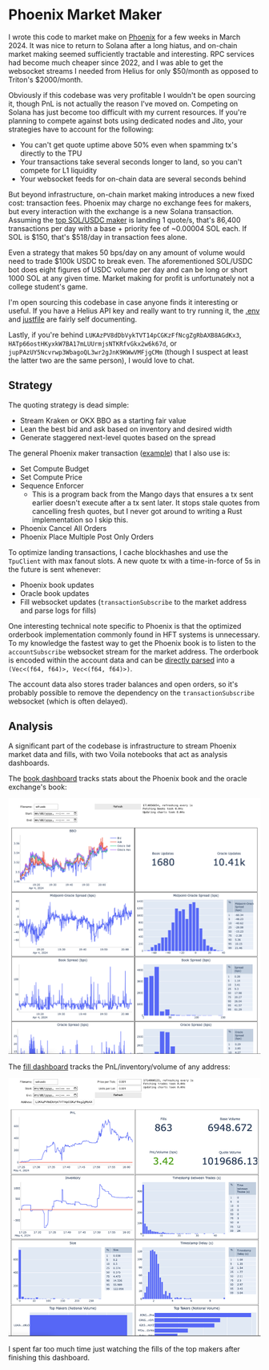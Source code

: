 # Phoenix Market Maker

I wrote this code to market make on [Phoenix](https://www.phoenix.trade/) for a few weeks in March 2024. It was nice to return to Solana after a long hiatus, and on-chain market making seemed sufficiently tractable and interesting. RPC services had become much cheaper since 2022, and I was able to get the websocket streams I needed from Helius for only $50/month as opposed to Triton's $2000/month.

Obviously if this codebase was very profitable I wouldn't be open sourcing it, though PnL is not actually the reason I've moved on. Competing on Solana has just become too difficult with my current resources. If you're planning to compete against bots using dedicated nodes and Jito, your strategies have to account for the following:

- You can't get quote uptime above 50% even when spamming tx's directly to the TPU
- Your transactions take several seconds longer to land, so you can't compete for L1 liquidity
- Your websocket feeds for on-chain data are several seconds behind

But beyond infrastructure, on-chain market making introduces a new fixed cost: transaction fees. Phoenix may charge no exchange fees for makers, but every interaction with the exchange is a new Solana transaction. Assuming the [top SOL/USDC maker](https://solscan.io/account/LUKAzPV8dDbVykTVT14pCGKzFfNcgZgRbAXB8AGdKx3) is landing 1 quote/s, that's 86,400 transactions per day with a base + priority fee of ~0.00004 SOL each. If SOL is $150, that's $518/day in transaction fees alone.

Even a strategy that makes 50 bps/day on any amount of volume would need to trade $100k USDC to break even. The aforementioned SOL/USDC bot does eight figures of USDC volume per day and can be long or short 1000 SOL at any given time. Market making for profit is unfortunately not a college student's game.

I'm open sourcing this codebase in case anyone finds it interesting or useful. If you have a Helius API key and really want to try running it, the [.env](.env.example) and [justfile](justfile) are fairly self documenting.

Lastly, if you're behind `LUKAzPV8dDbVykTVT14pCGKzFfNcgZgRbAXB8AGdKx3`, `HATp66ostHKyxkW7BA17mLUUrmjsNTKRfvGkx2w6k67d`, or `jupPAzUY5Ncvrwp3WbagoQL3wr2gJnK9KWwVMFjgCMm` (though I suspect at least the latter two are the same person), I would love to chat.

## Strategy

The quoting strategy is dead simple:

- Stream Kraken or OKX BBO as a starting fair value
- Lean the best bid and ask based on inventory and desired width
- Generate staggered next-level quotes based on the spread

The general Phoenix maker transaction ([example](https://solscan.io/tx/4qoBqjiEctM6J6fUSo2QTa6GP49v7FvitaoJkUg1Fb62pyQAutres4P8Fge5H1FJyGWJK6APBAkPN7aqaHcYaEbC)) that I also use is:

- Set Compute Budget
- Set Compute Price
- Sequence Enforcer
  - This is a program back from the Mango days that ensures a tx sent earlier doesn't execute after a tx sent later. It stops stale quotes from cancelling fresh quotes, but I never got around to writing a Rust implementation so I skip this.
- Phoenix Cancel All Orders
- Phoenix Place Multiple Post Only Orders

To optimize landing transactions, I cache blockhashes and use the `TpuClient` with max fanout slots. A new quote tx with a time-in-force of 5s in the future is sent whenever:

- Phoenix book updates
- Oracle book updates
- Fill websocket updates (`transactionSubscribe` to the market address and parse logs for fills)

One interesting technical note specific to Phoenix is that the optimized orderbook implementation commonly found in HFT systems is unnecessary. To my knowledge the fastest way to get the Phoenix book is to listen to the `accountSubscribe` websocket stream for the market address. The orderbook is encoded within the account data and can be [directly parsed](src/phoenix_utils.rs#L181) into a `(Vec<(f64, f64)>, Vec<(f64, f64)>)`.

The account data also stores trader balances and open orders, so it's probably possible to remove the dependency on the `transactionSubscribe` websocket (which is often delayed).

## Analysis

A significant part of the codebase is infrastructure to stream Phoenix market data and fills, with two Voila notebooks that act as analysis dashboards.

The [book dashboard](notebooks/book-dashboard.ipynb) tracks stats about the Phoenix book and the oracle exchange's book:

![Book Dashboard](assets/book-dashboard.png)

The [fill dashboard](notebooks/fill-dashboard.ipynb) tracks the PnL/inventory/volume of any address:

![Fill Dashboard](assets/fill-dashboard.png)

I spent far too much time just watching the fills of the top makers after finishing this dashboard.
